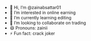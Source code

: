 - 👋 Hi, I’m @zainabsattar01
- 👀 I’m interested in online earning
- 🌱 I’m currently learning editing
- 💞️ I’m looking to collaborate on  trading
- 😄 Pronouns: zainii
- ⚡ Fun fact: crack joker

<!---
zainabsattar01/zainabsattar01 is a ✨ special ✨ repository because its `README.md` (this file) appears on your GitHub profile.
You can click the Preview link to take a look at your changes.
--->
